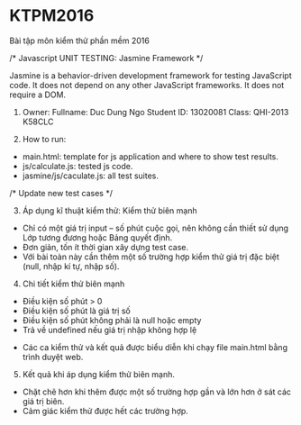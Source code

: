 # KTPM2016
Bài tập môn kiểm thử phần mềm 2016

/* Javascript UNIT TESTING: Jasmine Framework */

Jasmine is a behavior-driven development framework for testing JavaScript code. It does not depend on any other JavaScript frameworks. It does not require a DOM.

1. Owner:
Fullname: Duc Dung Ngo
Student ID: 13020081
Class: QHI-2013 K58CLC

2. How to run:
- main.html: template for js application and where to show test results.
- js/calculate.js: tested js code.
- jasmine/js/caculate.js: all test suites.

/* Update new test cases */

3. Áp dụng kĩ thuật kiểm thử: Kiểm thử biên mạnh
- Chỉ có một giá trị input – số phút cuộc gọi, nên không cần thiết sử dụng Lớp tương đương hoặc Bảng quyết định.
- Đơn giản, tốn ít thời gian xây dựng test case.
- Với bài toàn này cần thêm một số trường hợp kiểm thử giá trị đặc biệt (null, nhập kí tự, nhập số).

4. Chi tiết kiểm thử biên mạnh
- Điều kiện số phút > 0
- Điều kiện số phút là giá trị số
- Điều kiện số phút không phải là null hoặc empty
- Trả về undefined nếu giá trị nhập không hợp lệ
* Các ca kiểm thử và kết quả được biểu diễn khi chạy file main.html bằng trình duyệt web.

5. Kết quả khi áp dụng kiểm thử biên mạnh.
- Chặt chẽ hơn khi thêm được một số trường hợp gần và lớn hơn ở sát các giá trị biên.
- Cảm giác kiểm thử được hết các trường hợp.
